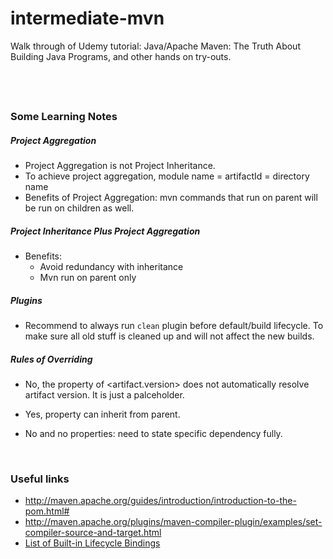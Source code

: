 # intermediate-mvn
Walk through of Udemy tutorial: Java/Apache Maven: The Truth About Building Java Programs, and other hands on try-outs.


&nbsp;
----
### Some Learning Notes ###
##### Project Aggregation #####
* Project Aggregation is not Project Inheritance. 
* To achieve project aggregation, module name = artifactId =  directory name
* Benefits of Project Aggregation: mvn commands that run on parent will be run on children as well. 
&nbsp;
    
##### Project Inheritance Plus Project Aggregation #####
* Benefits: 
  * Avoid redundancy with inheritance
  * Mvn run on parent only
&nbsp;

##### Plugins #####
* Recommend to always run `clean` plugin before default/build lifecycle. To make sure all old stuff is cleaned up
and will not affect the new builds. 
&nbsp;

##### Rules of Overriding #####
* No, the property of <artifact.version> does not automatically resolve artifact version. It is just a palceholder.
* Yes, property can inherit from parent. 


* No <dependencyManagement> and no properties: need to state specific dependency fully. 


&nbsp;
&nbsp;
### Useful links ###
* http://maven.apache.org/guides/introduction/introduction-to-the-pom.html#
* http://maven.apache.org/plugins/maven-compiler-plugin/examples/set-compiler-source-and-target.html
* [List of Built-in Lifecycle Bindings](http://maven.apache.org/guides/introduction/introduction-to-the-lifecycle.html)

